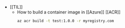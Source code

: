 - [[TIL]]
	- How to build a container image in [[Azure]] [[ACR]] 
	  ``` bash
	  az acr build -t test:1.0.0 -r myregistry.com
	  ```